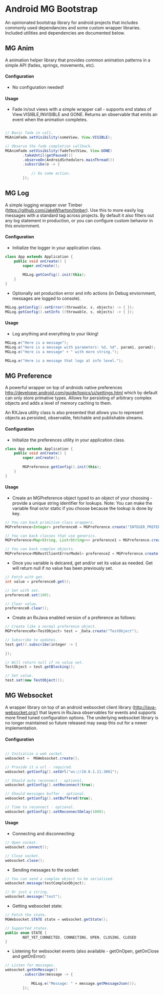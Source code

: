 # Android MG Bootstrap
An opinionated bootstrap library for android projects that includes commonly used dependancies and some custom wrapper libraries.  Included utilities and dependencies are documented below.

## MG Anim

A animation helper library that provides common animation patterns in a simple API (fades, springs, movements, etc).

#### Configuration

- No configuration needed!

#### Usage

- Fade in/out views with a simple wrapper call - supports end states of View.VISIBLE,INVISIBLE and GONE.  Returns an observable that emits an event when the animation completes.

```java

// Basic fade in call.
MGAnimFade.setVisibility(someView, View.VISIBLE);

// Observe the fade completion callback.
MGAnimFade.setVisibility(fadeTestView, View.GONE)
        .takeUntil(getPaused())
        .observeOn(AndroidSchedulers.mainThread())
        .subscribe(o -> {
            
            // Do some action.
        });
```

## MG Log

A simple logging wrapper over Timber (https://github.com/JakeWharton/timber).  Use this to more easily log messages with a standard tag across projects.  By default it also filters out any log statement in production, or you can configure custom behavior in this enviornment.

#### Configuration

- Initialize the logger in your application class.

```java
class App extends Application {
    public void onCreate() {
        super.onCreate();
        
        MGLog.getConfig().init(this);
    }
}
```

- Optionally set production error and info actions (in Debug enviornment, messages are logged to console).

```java
MGLog.getConfig().setError((throwable, s, objects) -> { });
MGLog.getConfig().setInfo ((throwable, s, objects) -> { });
```

#### Usage

- Log anything and everything to your liking!

```java
MGLog.e("Here is a message");
MGLog.e("Here is a message with parameters: %d, %d", param1, param2);
MGLog.e("Here is a message" + " with more string.");

MGLog.e("Here is a message that logs at info level.");
```

## MG Preference

A powerful wrapper on top of androids native preferences http://developer.android.com/guide/topics/ui/settings.html which by default can only store primative types.  Allows for persisting of arbitrary complex objects and adds a level of memory caching to them.

An RXJava utility class is also presented that allows you to represent objects as persisted, observable, fetchable and publishable streams.

#### Configuration

- Initialize the preferences utility in your application class.

```java
class App extends Application {
    public void onCreate() {
        super.onCreate();
        
        MGPreference.getConfig().init(this);
    }
}
```

#### Usage

- Create an MGPreference object typed to an object of your choosing - provide a unique string identifier for lookups. Note:  You can make the variable final or/or static if you choose because the lookup is done by key.

```java
// You can back primitive class wrappers.
MGPreference<Integer> preference0 = MGPreference.create("INTEGER_PREFERENCE");

// You can back classes that use generics.
MGPreference<Map<String, List<String>>> preference1 = MGPreference.create("MAP_PREFERENCE");

// You can back complex objects.
MGPreference<MGRestClientErrorModel> preference2 = MGPreference.create("OBJECT_PREFERENCE");
```

- Once you variable is delcared, get and/or set its value as needed.  Get will return null if no value has been previously set.

```java
// Fetch with get.
int value = preference0.get();

// Set with set.
preference0.set(100);

// Clear value.
preference0.clear();
```

- Create an RxJava enabled version of a preference as follows:

```java
// Create like a normal preference object.
MGPreferenceRx<TestObject> test = _Data.create("TestObject");

// Subscribe to updates.
test.get().subscribe(integer -> {
    
});

// Will return null if no value set.
TestObject = test.getBlocking();

// Set value.
test.set(new TestObject());
```


## MG Websocket

A wrapper library on top of an android websocket client library (http://java-websocket.org/) that layers in RxJava observables for events and supports more fined tuned configuration options.  The underlying websocket library is no longer maintained so future released may swap this out for a newer implementation.

#### Configuration

```java

// Initialize a web socket.
websocket =  MGWebsocket.create();

// Provide it a url - required.
websocket.getConfig().setUrl("ws://10.0.1.11:3001");

// Should auto reconnect - optional.
websocket.getConfig().setReconnect(true);

// Should messages buffer - optional.
websocket.getConfig().setBuffered(true);

// Time to reconnect - optional.
websocket.getConfig().setReconnectDelay(1000);
```

#### Usage

- Connecting and disconnecting: 

```java
// Open socket.
websocket.connect();

// Close socket.
websocket.close();
```

- Sending messages to the socket:

```java
// You can send a complex object to be serialized.
websocket.message(testComplexObject);

// Or just a string.
websocket.message("test");
```

- Getting websocket state:

```java
// Fetch the state.
MGWebsocket.STATE state = websocket.getState();

// Supported states.
public enum STATE {
        NOT_YET_CONNECTED, CONNECTING, OPEN, CLOSING, CLOSED
}
```

- Listening for websocket events (also available - getOnOpen, getOnClose and getOnError):

```java
// Listen for messages.
websocket.getOnMessage()
        .subscribe(message -> {
        
            MGLog.e("Message: " + message.getMessageJson());
        });
```
